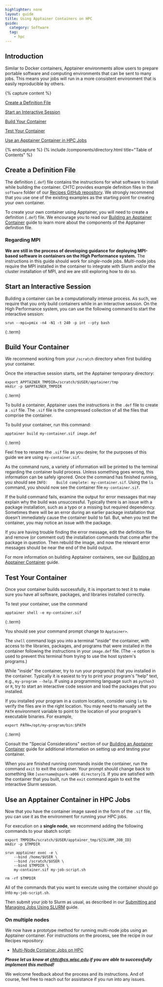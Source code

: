 ```yaml
---
highlighter: none
layout: guide
title: Using Apptainer Containers on HPC
guide:
  category: Software
  tag:
    - hpc
--- 
```


## Introduction

Similar to Docker containers, Apptainer environments allow users to prepare portable software and computing environments that can be sent to many jobs. 
This means your jobs will run in a more consistent environment that is easily reproducible by others. 

{% capture content %}

[Create a Definition File](#create-a-definition-file)

[Start an Interactive Session](#start-an-interactive-session)

[Build Your Container](#build-your-container)

[Test Your Container](#test-your-container)

[Use an Apptainer Container in HPC Jobs](#use-an-apptainer-container-in-hpc-jobs)

{% endcapture %}
{% include /components/directory.html title="Table of Contents" %}

## Create a Definition File

The definition (`.def`) file contains the instructions for what software to install while building the container.
CHTC provides example definition files in the `software` folder of our [Recipes GitHub repository](https://github.com/CHTC/recipes). We strongly recommend that you use one of the existing examples as the starting point for creating your own container. 

To create your own container using Apptainer, you will need to create a definition (`.def`) file. 
We encourage you to read our [Building an Apptainer Container](apptainer-build.html) guide to learn more about the components of the Apptainer definition file.

### Regarding MPI

**We are still in the process of developing guidance for deploying MPI-based software in containers on the High Performance system.**
The instructions in this guide should work for *single*-node jobs.
*Multi*-node jobs require the MPI installed in the container to integrate with Slurm and/or the cluster installation of MPI, and we are still exploring how to do so.

## Start an Interactive Session

Building a container can be a computationally intense process. 
As such, we require that you only build containers while in an interactive session.
On the High Performance system, you can use the following command to start the interactive session:

```
srun --mpi=pmix -n4 -N1 -t 240 -p int --pty bash
```
{:.term}

## Build Your Container

We recommend working from your `/scratch` directory when first building your container.

Once the interactive session starts, set the Apptainer temporary directory:

```
export APPTAINER_TMPDIR=/scratch/$USER/apptainer/tmp
mkdir -p $APPTAINER_TMPDIR
```
{:.term}

To build a container, Apptainer uses the instructions in the `.def` file to create a `.sif` file. The `.sif` file is the compressed collection of all the files that comprise the container.

To build your container, run this command:

```
apptainer build my-container.sif image.def
```
{:.term}

Feel free to rename the `.sif` file as you desire; for the purposes of this guide we are using `my-container.sif`.

As the command runs, a variety of information will be printed to the terminal regarding the container build process.
Unless something goes wrong, this information can be safely ignored.
Once the command has finished running, you should see `INFO:    Build complete: my-container.sif`.
Using the `ls` command, you should now see the container file `my-container.sif`. 

If the build command fails, examine the output for error messages that may explain why the build was unsuccessful.
Typically there is an issue with a package installation, such as a typo or a missing but required dependency.
Sometimes there will be an error during an earlier package installation that doesn't immediately cause the container build to fail.
But, when you test the container, you may notice an issue with the package.

If you are having trouble finding the error message, edit the definition file and remove (or comment out) the installation commands that come after the package in question.
Then rebuild the image, and now the relevant error messages should be near the end of the build output.

For more information on building Apptainer containers, see our [Building an Apptainer Container](apptainer-build.html) guide.

## Test Your Container

Once your container builds successfully, it is important to test it to make sure you have all software, packages, and libraries installed correctly.

To test your container, use the command

```
apptainer shell -e my-container.sif
```
{:.term}

You should see your command prompt change to `Apptainer>`.

The `shell` command logs you into a terminal "inside" the container, with access to the libraries, packages, and programs that were installed in the container following the instructions in your `image.def` file.
(The `-e` option is used to prevent this terminal from trying to use the host system's programs.)

While "inside" the container, try to run your program(s) that you installed in the container. 
Typically it is easiest to try to print your program's "help" text, e.g., `my-program --help`. 
If using a programming language such as `python3` or `R`, try to start an interactive code session and load the packages that you installed.

If you installed your program in a custom location, consider using `ls` to verify the files are in the right location. 
You may need to manually set the `PATH` environment variable to point to the location of your program's executable binaries.
For example,

```
export PATH=/opt/my-program/bin:$PATH
```
{:.term}

Consult the "Special Considerations" section of our [Building an Apptainer Container](apptainer-build.html#special-considerations-for-building-your-container) guide for additional information on setting up and testing your container.

When you are finished running commands inside the container, run the command `exit` to exit the container. 
Your prompt should change back to something like `[username@spark-a006 directory]$`.
If you are satisfied with the container that you built, run the `exit` command again to exit the interactive Slurm session.

## Use an Apptainer Container in HPC Jobs

Now that you have the container image saved in the form of the `.sif` file, you can use it as the environment for running your HPC jobs.

For execution on a **single node**, we recommend adding the following commands to your sbatch script:

```
export TMPDIR=/scratch/$USER/apptainer_tmp/${SLURM_JOB_ID}
mkdir -p $TMPDIR

srun apptainer exec -e \
    --bind /home/$USER \
    --bind /scratch/$USER \
    --bind $TMPDIR \
    my-container.sif my-job-script.sh

rm -rf $TMPDIR
```

All of the commands that you want to execute using the container should go into `my-job-script.sh`. 

Then submit your job to Slurm as usual, as described in our [Submitting and Managing Jobs Using SLURM](hpc-job-submission.html) guide.

### On multiple nodes

We now have a prototype method for running multi-node jobs using an Apptainer container.
For instructions on the process, see the recipe in our Recipes repository:

* [Multi-Node Container Jobs on HPC](https://github.com/CHTC/recipes/tree/main/workflows-hpc/multi-node-container)

***Please let us know at [chtc@cs.wisc.edu](mailto:chtc@cs.wisc.edu) if you are able to successfully implement this method!***

We welcome feedback about the process and its instructions.
And of course, feel free to reach out for assistance if you run into any issues.
